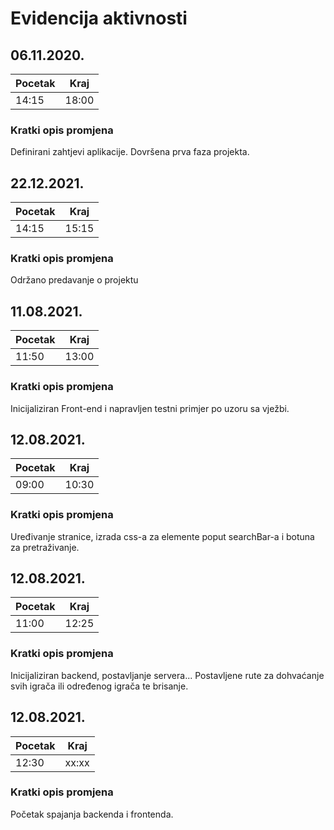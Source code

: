 # Evidencija aktivnosti

## 06.11.2020.
Pocetak | Kraj
------- | ----
14:15   | 18:00
### Kratki opis promjena
Definirani zahtjevi aplikacije.
Dovršena prva faza projekta.


## 22.12.2021.
Pocetak | Kraj
------- | ----
14:15   | 15:15
### Kratki opis promjena
Održano predavanje o projektu

## 11.08.2021.
Pocetak | Kraj
------- | ----
11:50   | 13:00
### Kratki opis promjena
Inicijaliziran Front-end i napravljen testni primjer po uzoru sa vježbi.

## 12.08.2021.
Pocetak | Kraj
------- | ----
09:00   | 10:30
### Kratki opis promjena
Uređivanje stranice, izrada css-a za elemente poput searchBar-a i botuna za pretraživanje.

## 12.08.2021.
Pocetak | Kraj
------- | ----
11:00   | 12:25
### Kratki opis promjena
Inicijaliziran backend, postavljanje servera...
Postavljene rute za dohvaćanje svih igrača ili određenog igrača te brisanje.

## 12.08.2021.
Pocetak | Kraj
------- | ----
12:30   | xx:xx
### Kratki opis promjena
Početak spajanja backenda i frontenda.